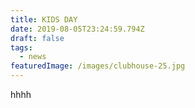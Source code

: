 ```yaml
---
title: KIDS DAY
date: 2019-08-05T23:24:59.794Z
draft: false
tags:
  - news
featuredImage: /images/clubhouse-25.jpg
---
```

hhhh
